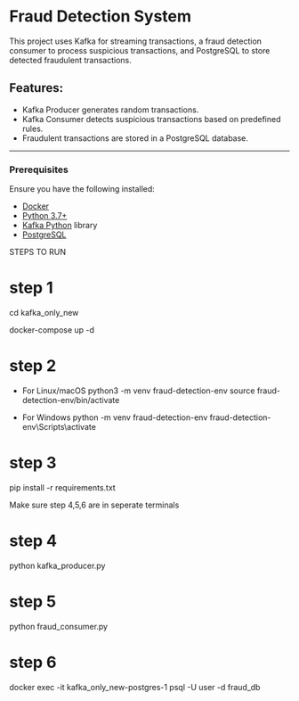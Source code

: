 # Fraud Detection System

This project uses Kafka for streaming transactions, a fraud detection consumer to process suspicious transactions, and PostgreSQL to store detected fraudulent transactions.

## Features:
- Kafka Producer generates random transactions.
- Kafka Consumer detects suspicious transactions based on predefined rules.
- Fraudulent transactions are stored in a PostgreSQL database.
  
---

### Prerequisites

Ensure you have the following installed:
- [Docker](https://docs.docker.com/get-docker/)
- [Python 3.7+](https://www.python.org/downloads/)
- [Kafka Python](https://kafka-python.readthedocs.io/en/master/) library
- [PostgreSQL](https://www.postgresql.org/download/)

STEPS TO RUN
# step 1
cd kafka_only_new

docker-compose up -d
# step 2
- For Linux/macOS
python3 -m venv fraud-detection-env
source fraud-detection-env/bin/activate

- For Windows
python -m venv fraud-detection-env
fraud-detection-env\Scripts\activate

# step 3
pip install -r requirements.txt

Make sure step 4,5,6 are in seperate terminals

# step 4
python kafka_producer.py

# step 5
python fraud_consumer.py

# step 6
docker exec -it kafka_only_new-postgres-1 psql -U user -d fraud_db

```



